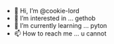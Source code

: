 - 👋 Hi, I’m @cookie-lord
- 👀 I’m interested in ... gethob
- 🌱 I’m currently learning ... pyton
- 📫 How to reach me ... u cannot

<!---
cookie-lord/cookie-lord is a ✨ special ✨ repository because its `README.md` (this file) appears on your GitHub profile.
You can click the Preview link to take a look at your changes.
--->
